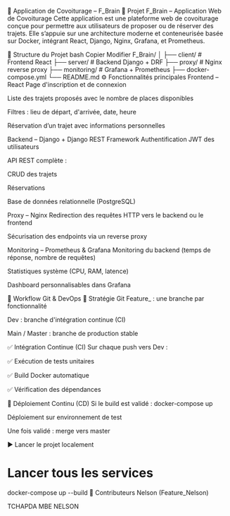 🚗 Application de Covoiturage – F_Brain
🧠 Projet F_Brain – Application Web de Covoiturage
Cette application est une plateforme web de covoiturage conçue pour permettre aux utilisateurs de proposer ou de réserver des trajets. Elle s’appuie sur une architecture moderne et conteneurisée basée sur Docker, intégrant React, Django, Nginx, Grafana, et Prometheus.

🧱 Structure du Projet
bash
Copier
Modifier
F_Brain/
│
├── client/          # Frontend React
├── server/          # Backend Django + DRF
├── proxy/           # Nginx reverse proxy
├── monitoring/      # Grafana + Prometheus
├── docker-compose.yml
└── README.md
⚙️ Fonctionnalités principales
Frontend – React
Page d'inscription et de connexion

Liste des trajets proposés avec le nombre de places disponibles

Filtres : lieu de départ, d'arrivée, date, heure

Réservation d’un trajet avec informations personnelles

Backend – Django + Django REST Framework
Authentification JWT des utilisateurs

API REST complète :

CRUD des trajets

Réservations

Base de données relationnelle (PostgreSQL)

Proxy – Nginx
Redirection des requêtes HTTP vers le backend ou le frontend

Sécurisation des endpoints via un reverse proxy

Monitoring – Prometheus & Grafana
Monitoring du backend (temps de réponse, nombre de requêtes)

Statistiques système (CPU, RAM, latence)

Dashboard personnalisables dans Grafana

🔄 Workflow Git & DevOps
🔧 Stratégie Git
Feature_<Nom> : une branche par fonctionnalité

Dev : branche d'intégration continue (CI)

Main / Master : branche de production stable

✅ Intégration Continue (CI)
Sur chaque push vers Dev :

✅ Exécution de tests unitaires

✅ Build Docker automatique

✅ Vérification des dépendances

🚀 Déploiement Continu (CD)
Si le build est validé : docker-compose up

Déploiement sur environnement de test

Une fois validé : merge vers master

▶️ Lancer le projet localement
# Lancer tous les services
docker-compose up --build
👥 Contributeurs
Nelson (Feature_Nelson)

TCHAPDA MBE NELSON